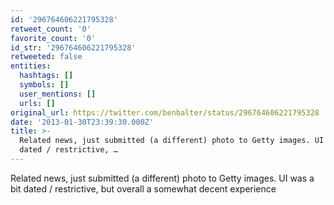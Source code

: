 ```yaml
---
id: '296764606221795328'
retweet_count: '0'
favorite_count: '0'
id_str: '296764606221795328'
retweeted: false
entities:
  hashtags: []
  symbols: []
  user_mentions: []
  urls: []
original_url: https://twitter.com/benbalter/status/296764606221795328
date: '2013-01-30T23:39:30.000Z'
title: >-
  Related news, just submitted (a different) photo to Getty images. UI was a bit
  dated / restrictive, …
---
```


Related news, just submitted (a different) photo to Getty images. UI was a bit dated / restrictive, but overall a somewhat decent experience